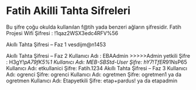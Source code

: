 # Fatih Akilli Tahta Sifreleri

Bu şifre çoğu okulda kullanılan f@tih yada benzeri ağların şifresidir.
Fatih Projesi Wifi Şifresi :  !1qaz2WSX3edc4RFV%56

Akıllı Tahta Şifresi – Faz 1
vesdijm@n1453

Akıllı Tahta Şifresi – Faz 2
Kullanıcı Adı : EBAAdmin >>>>>Admin yetkili Şifre : H3gY!*pA79fK5%1
Kullanıcı Adı: MEB-SBStd-User Şifre: hY7!TfER*91NsP65
Kullanıcı Adı: etkullanici Şifre: Fatih.1234
Akıllı Tahta Şifresi – Faz 3
Kullanıcı Adı: ogrenci
Şifre: ogrenci
Kullanıcı Adı: ogretmen
Şifre: ogretmen1 ya da ogretmen
Kullanıcı Adı: Etapyetkili
Şifre: etap+pardus! ya da etapadmin
